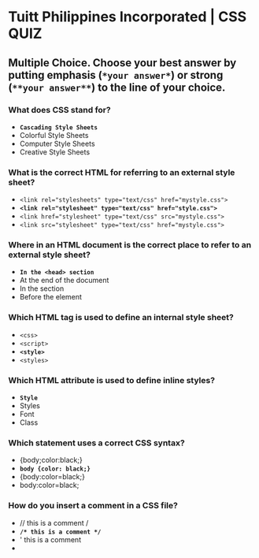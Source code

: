 # Tuitt Philippines Incorporated | CSS QUIZ

## Multiple Choice. Choose your best answer by putting emphasis (`*your answer*`) or strong (`**your answer**`) to the line of your choice.

### What does CSS stand for?
- **`Cascading Style Sheets`**
- Colorful Style Sheets
- Computer Style Sheets
- Creative Style Sheets

### What is the correct HTML for referring to an external style sheet?
- ```<link rel="stylesheets" type="text/css" href="mystyle.css">``` 
- **```<link rel="stylesheet" type="text/css" href="style.css">```**
- ```<link href="stylesheet" type="text/css" src="mystyle.css">``` 
- ```<link src="stylesheet" type="text/css" href="mystyle.css">``` 

### Where in an HTML document is the correct place to refer to an external style sheet?
- **`In the <head> section`**
- At the end of the document
- In the <body> section
- Before the <html> element

### Which HTML tag is used to define an internal style sheet?
- ```<css>```
- ```<script>```
- **```<style>```**
- ```<styles>```

### Which HTML attribute is used to define inline styles?
- **`Style`**
- Styles
- Font
- Class

### Which statement uses a correct CSS syntax?
- {body;color:black;}
- **`body {color: black;}`**
- {body:color=black;}
- body:color=black;

### How do you insert a comment in a CSS file?
- // this is a comment /
- **`/* this is a comment */`**
- ' this is a comment
- <!-- this is a comment →

### How do you add a background color for all <h1> elements?
- **`h1 {background-color: #FFFFFF;}`**
- all.h1 {background-color: #FFFFFF;}
- h1.all {background-color: #FFFFFF;}
- #h1 {background-color: #FFFFFF;}

### How do you select an element with id "demo"?
- *demo
- .demo
- **`#demo`**
- Demo

### How do you select elements with class name "test"?
- #test
- Test
- *test
- **`.test`**

### How do you select all p elements inside a div element?
- div + p
- **`div p`**
- div.p
- div ~ p

### How do you group selectors?
- Separate each selector with a space
- Separate each selector with a plus sign
- **`Separate each selector with a comma`**
- Separate each selector with a dot

### Which pseudo class selects links that are currently being hovered over by the mouse pointer?
- :link
- :visited
- :focus
- **`:hover`**

### If two selectors apply to the same element, the one with lower specificity wins.
- True
- **`False`**

### It is the main international standards organization for the World Wide Web
- WWW
- W3
- W3C
- **`C3W`**

### (5 pts) Identify the parts of the CSS Rule-set below:

	a, h1 {
	    font-weight: bold;
	    color: grey
	}

#### Selector: a, h1

#### Declaration: font-weight: bold; color: grey
	
#### Property Name: font-weight, color

#### Property Value: bold, grey

#### Declaration block: {}

### (5 pts) Determine the specificity value for each selectors below:

    div li a : 1 + 1 + 1 = 3
    
    #article .breaking-news : 110
    
    section .important-text span: 12
    
    main #comment #reply : 201
    
    nav > ul > li > a:hover : 1,003 <!-- should be 14 -->

